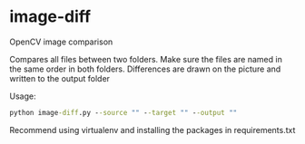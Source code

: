 # image-diff
OpenCV image comparison

Compares all files between two folders. Make sure the files are named in the same order in both folders.
Differences are drawn on the picture and written to the output folder

Usage:
```cmd
python image-diff.py --source "" --target "" --output ""
```

Recommend using virtualenv and installing the packages in requirements.txt
